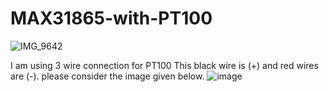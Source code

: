 # MAX31865-with-PT100

![IMG_9642](https://github.com/user-attachments/assets/609891ca-98bd-48d7-a10d-a84689e06e8d)

I am using 3 wire connection for PT100
This black wire is (+) and red wires are (-). please consider the image given below.
![image](https://github.com/user-attachments/assets/d8b04e5a-61e3-4c7f-9b17-a2a9129e8038)

